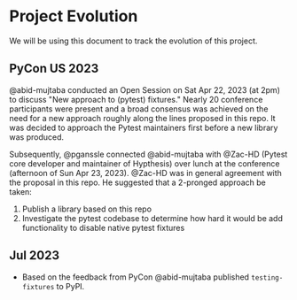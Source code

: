 # Project Evolution

We will be using this document to track the evolution of this project.

## PyCon US 2023

@abid-mujtaba conducted an Open Session on Sat Apr 22, 2023 (at 2pm) to discuss
"New approach to (pytest) fixtures."
Nearly 20 conference participants were present and
a broad consensus was achieved on the need for a new approach roughly along the lines proposed in this repo.
It was decided to approach the Pytest maintainers first before a new library was produced.

Subsequently, @pganssle connected @abid-mujtaba with @Zac-HD (Pytest core developer and
maintainer of Hypthesis) over lunch at the conference (afternoon of Sun Apr 23, 2023).
@Zac-HD was in general agreement with the proposal in this repo.
He suggested that a 2-pronged approach be taken:

1. Publish a library based on this repo
2. Investigate the pytest codebase to determine how hard it would be add functionality to disable native pytest fixtures

## Jul 2023

- Based on the feedback from PyCon @abid-mujtaba published `testing-fixtures` to PyPI.
